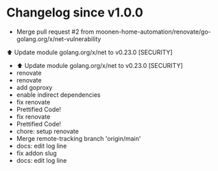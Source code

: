 # Changelog since v1.0.0
- Merge pull request #2 from moonen-home-automation/renovate/go-golang.org/x/net-vulnerability

⬆️ Update module golang.org/x/net to v0.23.0 [SECURITY] 
- ⬆️ Update module golang.org/x/net to v0.23.0 [SECURITY] 
- renovate 
- renovate 
- add goproxy 
- enable indirect dependencies 
- fix renovate 
- Prettified Code! 
- fix renovate 
- Prettified Code! 
- chore: setup renovate 
- Merge remote-tracking branch 'origin/main' 
- docs: edit log line 
- fix addon slug 
- docs: edit log line 
